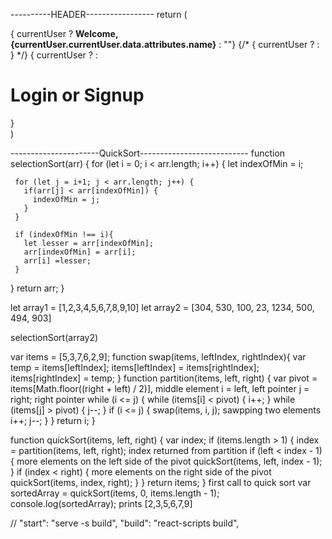 <!-- Login -----------------
// import React from 'react'; 
// import { connect } from 'react-redux';
// import { updateLoginForm } from '../../actions/loginForm';
// import { login } from '../../actions/currentUser';

// const Login = ({ loginFormData, updateLoginForm, login }) => {
 
//   const handleChange = event => {
//     const { name, value } = event.target
//     const updatedFormInfo = { 
//       ...loginFormData, 
//       [name]: value
//     }
//     updateLoginForm(updatedFormInfo)
//   }

//   const handleSubmit = event => {
//     event.preventDefault()
//     login(loginFormData)
//   }

//   return(
//     <div className="ui container">
//       <div className="row">
//         <div className="col-md-8 col-md-offset-2">
//           <div className="panel panel-default">
//             <div className="panel-body">
//             <form className="ui form" onSubmit={handleSubmit}>
//               <div className="field">
//                 <label>Email:</label>
//                 <input type="text" placeholder="Email" value={loginFormData.email} name="email" onChange={handleChange} required/>
//               </div>
//               <div className="field">
//                 <label>Password:</label>
//                 <input type="password" placeholder="password" value={loginFormData.password} name="password" onChange={handleChange} required />
//               </div>
//               <button type="submit" className="ui button primary">Submit</button>
//             </form>
//             </div>
//           </div>
//         </div>
//       </div>
//     </div>
// }

// const mapStateToProps = state => {
//   return {
//     loginFormData: state.loginForm
//   }
// }

// export default connect(mapStateToProps, { updateLoginForm, login })(Login);












<!-- 
const Header = ({ currentUser }) => {
  if (!currentUser) {
    return <Login />
  } else {
  return(
    <div className="ui secondary pointing menu"> 
      <Link to="/" className="item">
        Home
      </Link>
      <Link to="/lists" className="item">
        Lists
      </Link>
      <div className="">
       <strong>Welcome, {currentUser.currentUser.data.attributes.name}</strong> 
      </div>
      <div className="right menu">
        <Logout />
      </div>
    </div>
  )
  }
} -->













----------HEADER-----------------
return (
    <div className="ui pointer menu">
      { currentUser ? <strong>Welcome, {currentUser.currentUser.data.attributes.name}</strong> : ""}
      {/* { currentUser ? <Logout/> : <Login/> } */}
      { currentUser ? <Logout /> : 
        <div>
          <h1><Link to='/login'>Login</Link> or <Link to='/signup'>Signup</Link></h1>
        </div>
      }
    </div>
  )



  ----------------------QuickSort---------------------------
   function selectionSort(arr) {
   for (let i = 0; i < arr.length; i++) {
     let indexOfMin = i;

     for (let j = i+1; j < arr.length; j++) {
       if(arr[j] < arr[indexOfMin]) {
         indexOfMin = j;
       }
     }

     if (indexOfMin !== i){
       let lesser = arr[indexOfMin];
       arr[indexOfMin] = arr[i];
       arr[i] =lesser;
     }
   }
   return arr;
 }

 let array1 = [1,2,3,4,5,6,7,8,9,10]
 let array2 = [304, 530, 100, 23, 1234, 500, 494, 903]


 selectionSort(array2)

var items = [5,3,7,6,2,9];
function swap(items, leftIndex, rightIndex){
    var temp = items[leftIndex];
    items[leftIndex] = items[rightIndex];
    items[rightIndex] = temp;
}
function partition(items, left, right) {
    var pivot   = items[Math.floor((right + left) / 2)], middle element
        i       = left, left pointer
        j       = right; right pointer
    while (i <= j) {
        while (items[i] < pivot) {
            i++;
        }
        while (items[j] > pivot) {
            j--;
        }
        if (i <= j) {
            swap(items, i, j); sawpping two elements
            i++;
            j--;
        }
    }
    return i;
}

function quickSort(items, left, right) {
    var index;
    if (items.length > 1) {
        index = partition(items, left, right); index returned from partition
        if (left < index - 1) { more elements on the left side of the pivot
            quickSort(items, left, index - 1);
        }
        if (index < right) { more elements on the right side of the pivot
            quickSort(items, index, right);
        }
    }
    return items;
}
 first call to quick sort
var sortedArray = quickSort(items, 0, items.length - 1);
console.log(sortedArray); prints [2,3,5,6,7,9]


// "start": "serve -s build",
    "build": "react-scripts build",
